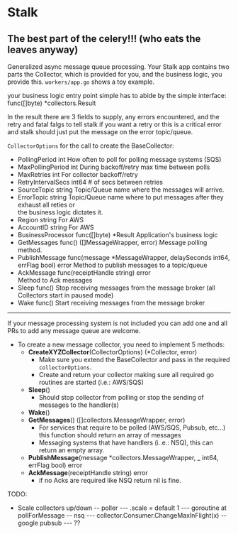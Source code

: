 # Stalk
## The best part of the celery!!!  (who eats the leaves anyway)

Generalized async message queue processing.  Your Stalk app contains two parts the Collector, 
which is provided for you, and the business logic, you provide this. `workers/app.go` shows a toy example.

your business logic entry point simple has to abide by the simple interface:
 func([]byte) *collectors.Result
 
 In the result there are 3 fields to supply, any errors encountered, and 
 the retry and fatal falgs to tell stalk if you want a retry or this is a critical error
 and stalk should just put the message on the error topic/queue.


`CollectorOptions` for the call to create the BaseCollector:
- PollingPeriod     int       How often to poll for polling message systems (SQS)
- MaxPollingPeriod  int       During backoff/retry max time between polls
- MaxRetries        int       For collector backoff/retry
- RetryIntervalSecs int64     # of secs between retries
- SourceTopic       string    Topic/Queue name where the messages will arrive.
- ErrorTopic        string    Topic/Queue name where to put messages after they exhaust all reties or  
                              the business logic dictates it.
- Region            string    For AWS
- AccountID         string    For AWS
- BusinessProcessor func([]byte) *Result
                              Application's business logic
- GetMessages       func() ([]MessageWrapper, error)
                              Message polling method.
- PublishMessage    func(message *MessageWrapper, delaySeconds int64, errFlag bool) error
                              Method to publish messages to a topic/queue 
- AckMessage        func(receiptHandle string) error  
                              Method to Ack messages
- Sleep             func()    Stop receiving messages from the message broker 
                              (all Collectors start in paused mode)
- Wake              func()    Start receiving messages from the message broker


---

If your message processing system is not included you can add one and all PRs to add any 
message queue are welcome.

- To create a new message collector, you need to implement 5 methods:
	- **CreateXYZCollector**(CollectorOptions) (*Collector, error)
	    - Make sure you extend the BaseCollector and pass in the required `collectorOptions`.
		- Create and return your collector making sure all required go routines are started (i.e.: AWS/SQS)
	- **Sleep**()
		- Should stop collector from polling or stop the sending of messages to the handler(s)
	- **Wake**() 
	- **GetMessages**() ([]collectors.MessageWrapper, error)
		- For services that require to be polled (AWS/SQS, Pubsub, etc...) this function should return an array of messages
		- Messaging systems that have handlers (i..e.: NSQ), this can return an empty array.
	- **PublishMessage**(message *collectors.MessageWrapper, _ int64, errFlag bool) error
	- **AckMessage**(receiptHandle string) error
		- if no Acks are required like NSQ return nil is fine.


TODO:
- Scale collectors up/down
    -- poller
        --- .scale = default 1
        --- goroutine at pollForMessage
    -- nsq
        --- collector.Consumer.ChangeMaxInFlight(x)
    -- google pubsub
        --- ??
